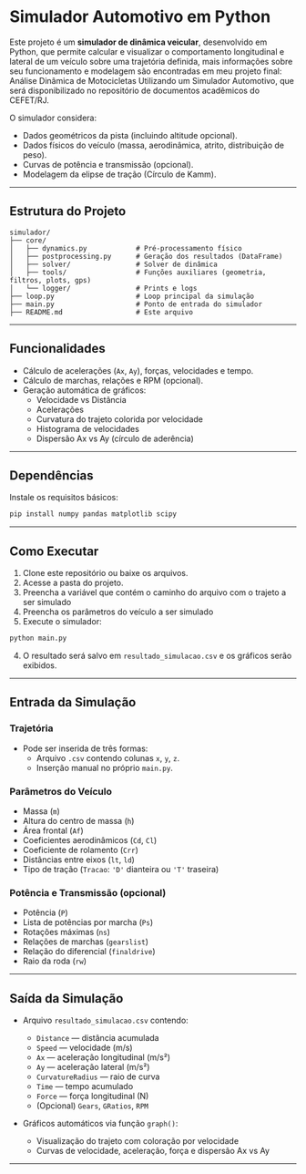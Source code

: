 
# Simulador Automotivo em Python

Este projeto é um **simulador de dinâmica veicular**, desenvolvido em Python, que permite calcular e visualizar o comportamento longitudinal e lateral de um veículo sobre uma trajetória definida, mais informações sobre seu funcionamento e modelagem são encontradas em meu projeto final: Análise Dinâmica de Motocicletas Utilizando um Simulador Automotivo, que será disponibilizado no repositório de documentos acadêmicos do CEFET/RJ.

O simulador considera:
- Dados geométricos da pista (incluindo altitude opcional).
- Dados físicos do veículo (massa, aerodinâmica, atrito, distribuição de peso).
- Curvas de potência e transmissão (opcional).
- Modelagem da elipse de tração (Círculo de Kamm).

---

## Estrutura do Projeto

```plaintext
simulador/
├── core/
│   ├── dynamics.py            # Pré-processamento físico
│   ├── postprocessing.py      # Geração dos resultados (DataFrame)
│   ├── solver/                # Solver de dinâmica
│   ├── tools/                 # Funções auxiliares (geometria, filtros, plots, gps)
│   └── logger/                # Prints e logs
├── loop.py                    # Loop principal da simulação
├── main.py                    # Ponto de entrada do simulador
├── README.md                  # Este arquivo
```

---

## Funcionalidades
- Cálculo de acelerações (`Ax`, `Ay`), forças, velocidades e tempo.
- Cálculo de marchas, relações e RPM (opcional).
- Geração automática de gráficos:
  - Velocidade vs Distância
  - Acelerações
  - Curvatura do trajeto colorida por velocidade
  - Histograma de velocidades
  - Dispersão Ax vs Ay (círculo de aderência)

---

##  Dependências

Instale os requisitos básicos:

```bash
pip install numpy pandas matplotlib scipy
```

---

## Como Executar

1. Clone este repositório ou baixe os arquivos.
2. Acesse a pasta do projeto.
3. Preencha a variável que contém o caminho do arquivo com o trajeto a ser simulado  
4. Preencha os parâmetros do veículo a ser simulado
5. Execute o simulador:

```bash
python main.py
```

4. O resultado será salvo em `resultado_simulacao.csv` e os gráficos serão exibidos.

---

##  Entrada da Simulação

### Trajetória
- Pode ser inserida de três formas:
  - Arquivo `.csv` contendo colunas `x`, `y`, `z`.
  - Inserção manual no próprio `main.py`.

### Parâmetros do Veículo
- Massa (`m`)
- Altura do centro de massa (`h`)
- Área frontal (`Af`)
- Coeficientes aerodinâmicos (`Cd`, `Cl`)
- Coeficiente de rolamento (`Crr`)
- Distâncias entre eixos (`lt`, `ld`)
- Tipo de tração (`Tracao`: `'D'` dianteira ou `'T'` traseira)

### Potência e Transmissão (opcional)
- Potência (`P`)
- Lista de potências por marcha (`Ps`)
- Rotações máximas (`ns`)
- Relações de marchas (`gearslist`)
- Relação do diferencial (`finaldrive`)
- Raio da roda (`rw`)

---

##  Saída da Simulação
- Arquivo `resultado_simulacao.csv` contendo:
  - `Distance` — distância acumulada
  - `Speed` — velocidade (m/s)
  - `Ax` — aceleração longitudinal (m/s²)
  - `Ay` — aceleração lateral (m/s²)
  - `CurvatureRadius` — raio de curva
  - `Time` — tempo acumulado
  - `Force` — força longitudinal (N)
  - (Opcional) `Gears`, `GRatios`, `RPM`

- Gráficos automáticos via função `graph()`:
  - Visualização do trajeto com coloração por velocidade
  - Curvas de velocidade, aceleração, força e dispersão Ax vs Ay

---
